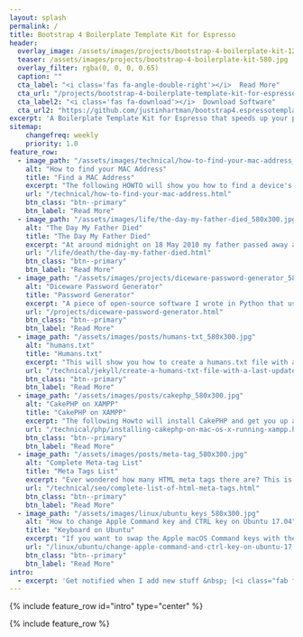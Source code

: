 ```yaml
---
layout: splash
permalink: /
title: Bootstrap 4 Boilerplate Template Kit for Espresso
header:
  overlay_image: /assets/images/projects/bootstrap-4-boilerplate-kit-1200.jpg
  teaser: /assets/images/projects/bootstrap-4-boilerplate-kit-580.jpg
  overlay_filter: rgba(0, 0, 0, 0.65)
  caption: ""
  cta_label: "<i class='fas fa-angle-double-right'></i>  Read More"
  cta_url: "/projects/bootstrap-4-boilerplate-template-kit-for-espresso.html"
  cta_label2: "<i class='fas fa-download'></i>  Download Software"
  cta_url2: "https://github.com/justinhartman/bootstrap4.espressotemplate/"
excerpt: 'A Boilerplate Template Kit for Espresso that speeds up your project development by providing templates, code, CSS, fonts and scripts using the Bootstrap 4.1.3 framework.'
sitemap:
    changefreq: weekly
    priority: 1.0
feature_row:
  - image_path: "/assets/images/technical/how-to-find-your-mac-address_580x300.jpg"
    alt: "How to find your MAC Address"
    title: "Find a MAC Address"
    excerpt: "The following HOWTO will show you how to find a device's MAC Address on either Android, iPhone, iPad, Windows or macOS."
    url: "/technical/how-to-find-your-mac-address.html"
    btn_class: "btn--primary"
    btn_label: "Read More"
  - image_path: "/assets/images/life/the-day-my-father-died_580x300.jpg"
    alt: "The Day My Father Died"
    title: "The Day My Father Died"
    excerpt: "At around midnight on 18 May 2010 my father passed away after a long battle with Cancer."
    url: "/life/death/the-day-my-father-died.html"
    btn_class: "btn--primary"
    btn_label: "Read More"
  - image_path: "/assets/images/projects/diceware-password-generator_580x300.jpg"
    alt: "Diceware Password Generator"
    title: "Password Generator"
    excerpt: "A piece of open-source software I wrote in Python that uses a world list and dice to output an easy to remember, yet highly secure password based on a sequence of words."
    url: "/projects/diceware-password-generator.html"
    btn_class: "btn--primary"
    btn_label: "Read More"
  - image_path: "/assets/images/posts/humans-txt_580x300.jpg"
    alt: "humans.txt"
    title: "Humans.txt"
    excerpt: "This will show you how to create a humans.txt file with a Last Updated timestamp in Jekyll."
    url: "/technical/jekyll/create-a-humans-txt-file-with-a-last-updated-timestamp-in-jekyll.html"
    btn_class: "btn--primary"
    btn_label: "Read More"
  - image_path: "/assets/images/posts/cakephp_580x300.jpg"
    alt: "CakePHP on XAMPP"
    title: "CakePHP on XAMPP"
    excerpt: "The following Howto will install CakePHP and get you up and running using XAMPP on Mac OS X 10.7.5+."
    url: "/technical/php/installing-cakephp-on-mac-os-x-running-xampp.html"
    btn_class: "btn--primary"
    btn_label: "Read More"
  - image_path: "/assets/images/posts/meta-tag_580x300.jpg"
    alt: "Complete Meta-tag List"
    title: "Meta Tags List"
    excerpt: "Ever wondered how many HTML meta tags there are? This is the most concise list of meta tags, ready and at your disposal."
    url: "/technical/seo/complete-list-of-html-meta-tags.html"
    btn_class: "btn--primary"
    btn_label: "Read More"
  - image_path: "/assets/images/linux/ubuntu_keys_580x300.jpg"
    alt: "How to change Apple Command key and CTRL key on Ubuntu 17.04"
    title: "Keyboard on Ubuntu"
    excerpt: "If you want to swap the Apple macOS Command keys with the default Control key on Ubuntu 17.04 then this is for you."
    url: "/linux/ubuntu/change-apple-command-and-ctrl-key-on-ubuntu-17.04.html"
    btn_class: "btn--primary"
    btn_label: "Read More"
intro:
  - excerpt: 'Get notified when I add new stuff &nbsp; [<i class="fab fa-twitter"></i> @justinhartman](https://twitter.com/justinhartman){: .btn .btn--twitter} [<i class="fab fa-facebook"></i> justin.hartman.me](https://www.facebook.com/justin.hartman.me){: .btn .btn--facebook}'
---
```


{% include feature_row id="intro" type="center" %}

{% include feature_row %}
